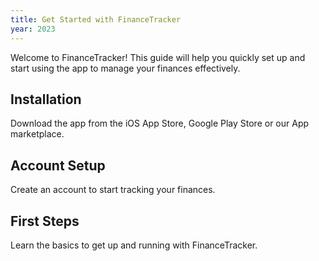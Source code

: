 ```yaml
---
title: Get Started with FinanceTracker
year: 2023
---
```


Welcome to FinanceTracker! This guide will help you quickly set up and start using the app to manage your finances effectively.


## Installation 
Download the app from the iOS App Store, Google Play Store or our App marketplace.


## Account Setup 
Create an account to start tracking your finances.

## First Steps
Learn the basics to get up and running with FinanceTracker.
